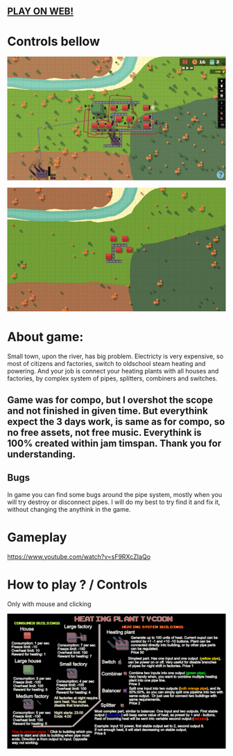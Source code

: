 ## [PLAY ON WEB!](https://hadikcz.github.io/LudumDare49/build/)

# Controls bellow

![Image of game](https://raw.githubusercontent.com/hadikcz/LudumDare49/master/screens/2.jpg)


![Image of game](https://raw.githubusercontent.com/hadikcz/LudumDare49/master/screens/animation.gif)

# About game:
Small town, upon the river, has big problem. Electricty is very expensive, so most of citizens and factories, switch to oldschool steam heating and powering.
And your job is connect your heating plants with all houses and factories, by complex system of pipes, splitters, combiners and switches.

## Game was for compo, but I overshot the scope and not finished in given time. But everythink expect the 3 days work, is same as for compo, so no free assets, not free music. Everythink is 100% created within jam timspan. Thank you for understanding.

## Bugs
In game you can find some bugs around the pipe system, mostly when you will try destroy or disconnect pipes. I will do my best to try find it and fix it, without changing the anythink in the game.
# Gameplay
https://www.youtube.com/watch?v=sF9RXcZIaQo

# How to play ? / Controls
Only with mouse and clicking

![Controls](https://raw.githubusercontent.com/hadikcz/LudumDare49/master/assets/images/help_screen.png)
